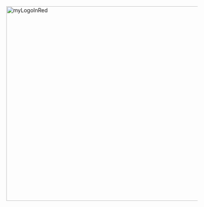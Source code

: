 
<img width="513" alt="myLogoInRed" src="https://github.com/webfl/n-repo/assets/95592829/c1985b62-fd5f-4c32-b810-f64117514574">
